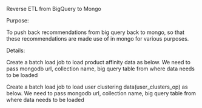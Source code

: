 Reverse ETL from BigQuery to Mongo 

Purpose: 

To push back recommendations from big query back to mongo, so that these recommendations are made use of in mongo for various purposes. 

Details: 

Create a batch load job to load product affinity data as below. We need to pass mongodb url, collection name, big query table from where data needs to be loaded 

 

Create a batch load job to load user clustering  data(user_clusters_op) as below. We need to pass mongodb url, collection name, big query table from where data needs to be loaded 

 

 
